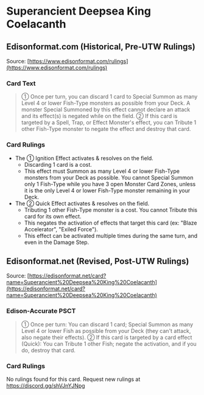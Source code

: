 # Superancient Deepsea King Coelacanth

## Edisonformat.com (Historical, Pre-UTW Rulings)

Source: [https://www.edisonformat.com/rulings](https://www.edisonformat.com/rulings)

### Card Text

> ① Once per turn, you can discard 1 card to Special Summon as many Level 4 or lower Fish-Type monsters as possible from your Deck. A monster Special Summoned by this effect cannot declare an attack and its effect(s) is negated while on the field. ② If this card is targeted by a Spell, Trap, or Effect Monster's effect, you can Tribute 1 other Fish-Type monster to negate the effect and destroy that card.

### Card Rulings

*   The ① Ignition Effect activates & resolves on the field.
    *   Discarding 1 card is a cost.
    *   This effect must Summon as many Level 4 or lower Fish-Type monsters from your Deck as possible. You cannot Special Summon only 1 Fish-Type while you have 3 open Monster Card Zones, unless it is the only Level 4 or lower Fish-Type monster remaining in your Deck.
*   The ② Quick Effect activates & resolves on the field.
    *   Tributing 1 other Fish-Type monster is a cost. You cannot Tribute this card for its own effect.
    *   This negates the activation of effects that target this card (ex: "Blaze Accelerator", "Exiled Force").
    *   This effect can be activated multiple times during the same turn, and even in the Damage Step.

## Edisonformat.net (Revised, Post-UTW Rulings)

Source: [https://edisonformat.net/card?name=Superancient%20Deepsea%20King%20Coelacanth](https://edisonformat.net/card?name=Superancient%20Deepsea%20King%20Coelacanth)

### Edison-Accurate PSCT

> ① Once per turn: You can discard 1 card; Special Summon as many Level 4 or lower Fish as possible from your Deck (they can't attack, also negate their effects).
> ② If this card is targeted by a card effect (Quick): You can Tribute 1 other Fish; negate the activation, and if you do, destroy that card.

### Card Rulings

No rulings found for this card. Request new rulings at https://discord.gg/shVJnYJNpg
            